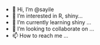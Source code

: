 - 👋 Hi, I’m @sayile
- 👀 I’m interested in R, shiny...
- 🌱 I’m currently learning shiny ...
- 💞️ I’m looking to collaborate on ...
- 📫 How to reach me ...

<!---
sayile/sayile is a ✨ special ✨ repository because its `README.md` (this file) appears on your GitHub profile.
You can click the Preview link to take a look at your changes.
--->

